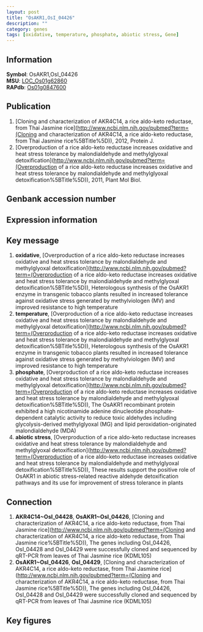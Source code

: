 ```yaml
---
layout: post
title: "OsAKR1,OsI_04426"
description: ""
category: genes
tags: [oxidative, temperature, phosphate, abiotic stress, Gene]
---
```


## Information
__Symbol__: OsAKR1,OsI_04426  
__MSU__: [LOC_Os01g62860](http://rice.plantbiology.msu.edu/cgi-bin/ORF_infopage.cgi?orf=LOC_Os01g62860)  
__RAPdb__: [Os01g0847600](http://rapdb.dna.affrc.go.jp/viewer/gbrowse_details/irgsp1?name=Os01g0847600)  

## Publication
1. [Cloning and characterization of AKR4C14, a rice aldo-keto reductase, from Thai Jasmine rice](http://www.ncbi.nlm.nih.gov/pubmed?term=(Cloning and characterization of AKR4C14, a rice aldo-keto reductase, from Thai Jasmine rice%5BTitle%5D)), 2012, Protein J.
2. [Overproduction of a rice aldo-keto reductase increases oxidative and heat stress tolerance by malondialdehyde and methylglyoxal detoxification](http://www.ncbi.nlm.nih.gov/pubmed?term=(Overproduction of a rice aldo-keto reductase increases oxidative and heat stress tolerance by malondialdehyde and methylglyoxal detoxification%5BTitle%5D)), 2011, Plant Mol Biol.

## Genbank accession number

## Expression information

## Key message
1. __oxidative__, [Overproduction of a rice aldo-keto reductase increases oxidative and heat stress tolerance by malondialdehyde and methylglyoxal detoxification](http://www.ncbi.nlm.nih.gov/pubmed?term=(Overproduction of a rice aldo-keto reductase increases oxidative and heat stress tolerance by malondialdehyde and methylglyoxal detoxification%5BTitle%5D)),  Heterologous synthesis of the OsAKR1 enzyme in transgenic tobacco plants resulted in increased tolerance against oxidative stress generated by methylviologen (MV) and improved resistance to high temperature
2. __temperature__, [Overproduction of a rice aldo-keto reductase increases oxidative and heat stress tolerance by malondialdehyde and methylglyoxal detoxification](http://www.ncbi.nlm.nih.gov/pubmed?term=(Overproduction of a rice aldo-keto reductase increases oxidative and heat stress tolerance by malondialdehyde and methylglyoxal detoxification%5BTitle%5D)),  Heterologous synthesis of the OsAKR1 enzyme in transgenic tobacco plants resulted in increased tolerance against oxidative stress generated by methylviologen (MV) and improved resistance to high temperature
3. __phosphate__, [Overproduction of a rice aldo-keto reductase increases oxidative and heat stress tolerance by malondialdehyde and methylglyoxal detoxification](http://www.ncbi.nlm.nih.gov/pubmed?term=(Overproduction of a rice aldo-keto reductase increases oxidative and heat stress tolerance by malondialdehyde and methylglyoxal detoxification%5BTitle%5D)),  The OsAKR1 recombinant protein exhibited a high nicotinamide adenine dinucleotide phosphate-dependent catalytic activity to reduce toxic aldehydes including glycolysis-derived methylglyoxal (MG) and lipid peroxidation-originated malondialdehyde (MDA)
4. __abiotic stress__, [Overproduction of a rice aldo-keto reductase increases oxidative and heat stress tolerance by malondialdehyde and methylglyoxal detoxification](http://www.ncbi.nlm.nih.gov/pubmed?term=(Overproduction of a rice aldo-keto reductase increases oxidative and heat stress tolerance by malondialdehyde and methylglyoxal detoxification%5BTitle%5D)),  These results support the positive role of OsAKR1 in abiotic stress-related reactive aldehyde detoxification pathways and its use for improvement of stress tolerance in plants

## Connection
1. __AKR4C14~OsI_04428__, __OsAKR1~OsI_04426__, [Cloning and characterization of AKR4C14, a rice aldo-keto reductase, from Thai Jasmine rice](http://www.ncbi.nlm.nih.gov/pubmed?term=(Cloning and characterization of AKR4C14, a rice aldo-keto reductase, from Thai Jasmine rice%5BTitle%5D)),  The genes including OsI_04426, OsI_04428 and OsI_04429 were successfully cloned and sequenced by qRT-PCR from leaves of Thai Jasmine rice (KDML105)
2. __OsAKR1~OsI_04426__, __OsI_04429__, [Cloning and characterization of AKR4C14, a rice aldo-keto reductase, from Thai Jasmine rice](http://www.ncbi.nlm.nih.gov/pubmed?term=(Cloning and characterization of AKR4C14, a rice aldo-keto reductase, from Thai Jasmine rice%5BTitle%5D)),  The genes including OsI_04426, OsI_04428 and OsI_04429 were successfully cloned and sequenced by qRT-PCR from leaves of Thai Jasmine rice (KDML105)

## Key figures


